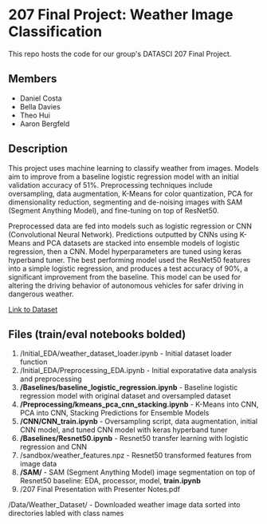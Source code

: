 # 207 Final Project: Weather Image Classification

This repo hosts the code for our group's DATASCI 207 Final Project.

## Members
- Daniel Costa
- Bella Davies
- Theo Hui
- Aaron Bergfeld

## Description

This project uses machine learning to classify weather from images. Models aim to improve from a baseline logistic regression model with an initial validation accuracy of 51%. Preprocessing techniques include oversampling, data augmentation, K-Means for color quantization, PCA for dimensionality reduction, segmenting and de-noising images with SAM (Segment Anything Model), and fine-tuning on top of ResNet50. 

Preprocessed data are fed into models such as logistic regression or CNN (Convolutional Neural Network). Predictions outputted by CNNs using K-Means and PCA datasets are stacked into ensemble models of logistic regression, then a CNN. Model hyperparameters are tuned using keras hyperband tuner. The best performing model used the ResNet50 features into a simple logistic regression, and produces a test accuracy of 90%, a significant improvement from the baseline. This model can be used for altering the driving behavior of autonomous vehicles for safer driving in dangerous weather.

[Link to Dataset](https://www.kaggle.com/datasets/jehanbhathena/weather-dataset)

## Files (train/eval notebooks **bolded**)

1. /Initial_EDA/weather_dataset_loader.ipynb - Initial dataset loader function
2. /Initial_EDA/Preprocessing_EDA.ipynb - Initial exporatative data analysis and preprocessing
3. **/Baselines/baseline_logistic_regression.ipynb** - Baseline logistic regression model with original dataset and oversampled dataset
4. **/Preprocessing/kmeans_pca_cnn_stacking.ipynb** - K-Means into CNN, PCA into CNN, Stacking Predictions for Ensemble Models
5. **/CNN/CNN_train.ipynb** - Oversampling script, data augmentation, initial CNN model, and tuned CNN model with keras hyperband tuner
6. **/Baselines/Resnet50.ipynb** - Resnet50 transfer learning with logistic regression and CNN
7. /sandbox/weather_features.npz - Resnet50 transformed features from image data
8. **/SAM/** - SAM (Segment Anything Model) image segmentation on top of Resnet50 baseline: EDA, processor, model, **train.ipynb**
9. /207 Final Presentation with Presenter Notes.pdf


/Data/Weather_Dataset/ - Downloaded weather image data sorted into directories labled with class names
